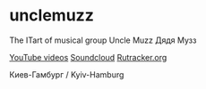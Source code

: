 # unclemuzz
The ITart of musical group Uncle Muzz Дядя Музз


<a href = 'https://www.youtube.com/user/uncleMuzz/videos'  target='_blank'>YouTube videos</a>
<a href = 'https://soundcloud.com/uncle-muzz/sets'  target='_blank'>Soundcloud</a>
<a href = 'https://rutracker.org/forum/viewtopic.php?t=5072692'  target='_blank'>Rutracker.org</a>

Киев-Гамбург / Kyiv-Hamburg
